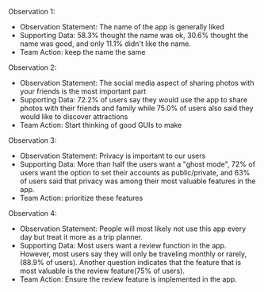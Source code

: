 Observation 1:
- Observation Statement: The name of the app is generally liked
- Supporting Data: 58.3% thought the name was ok, 30.6% thought the name was good, and only 11.1% didn't like the name.
- Team Action: keep the name the same

Observation 2:
- Observation Statement: The social media aspect of sharing photos with your friends is the most important part
- Supporting Data: 72.2% of users say they would use the app to share photos with their friends and family while 75.0% of users also said they would like to discover attractions
- Team Action: Start thinking of good GUIs to make

Observation 3:
- Observation Statement: Privacy is important to our users
- Supporting Data: More than half the users want a "ghost mode", 72% of users want the option to set their accounts as public/private, and 63% of users said that privacy was among their most valuable features in the app.
- Team Action: prioritize these features

Observation 4:
- Observation Statement: People will most likely not use this app every day but treat it more as a trip planner.
- Supporting Data: Most users want a review function in the app. However, most users say they will only be traveling monthly or rarely, (88.9% of users). Another question indicates that the feature that is most valuable is the review feature(75% of users).
- Team Action: Ensure the review feature is implemented in the app.
